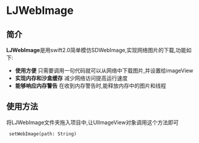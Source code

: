# LJWebImage

## 简介
**LJWebImage**是用swift2.0简单模仿SDWebImage,实现网络图片的下载,功能如下:


- **使用方便** 只需要调用一句代码就可以从网络中下载图片,并设置给imageView
- **实现内存和沙盒缓存** 减少网络访问提高运行速度
- **能够响应内存警告** 在收到内存警告时,能释放内存中的图片和线程

## 使用方法

将LJWebImage文件夹拖入项目中,让UIImageView对象调用这个方法即可
```
 setWebImage(path: String)
```
